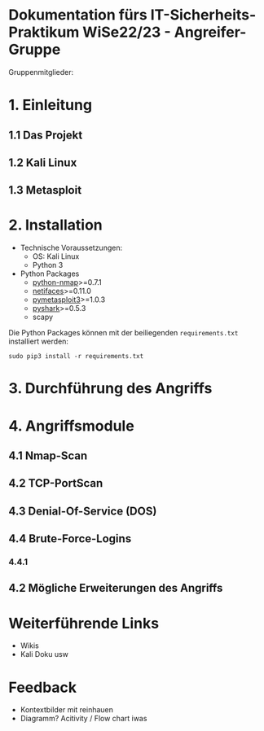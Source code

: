 # Dokumentation fürs IT-Sicherheits-Praktikum WiSe22/23 - Angreifer-Gruppe

Gruppenmitglieder:

# 1. Einleitung
## 1.1 Das Projekt
## 1.2 Kali Linux
## 1.3 Metasploit

# 2. Installation
* Technische Voraussetzungen:
  * OS: Kali Linux
  * Python 3
* Python Packages
  * [python-nmap](https://pypi.org/project/python-nmap/)>=0.7.1
  * [netifaces](https://pypi.org/project/netifaces/)>=0.11.0
  * [pymetasploit3](https://pypi.org/project/pymetasploit3/)>=1.0.3
  * [pyshark](https://pypi.org/project/pyshark/)>=0.5.3
  * scapy

Die Python Packages können mit der beiliegenden `requirements.txt` installiert werden:

    sudo pip3 install -r requirements.txt

# 3. Durchführung des Angriffs

# 4. Angriffsmodule
## 4.1 Nmap-Scan
## 4.2 TCP-PortScan
## 4.3 Denial-Of-Service (DOS)
## 4.4 Brute-Force-Logins
### 4.4.1  
## 4.2 Mögliche Erweiterungen des Angriffs

# Weiterführende Links
* Wikis
* Kali Doku usw

# Feedback
* Kontextbilder mit reinhauen
* Diagramm? Acitivity / Flow chart iwas

